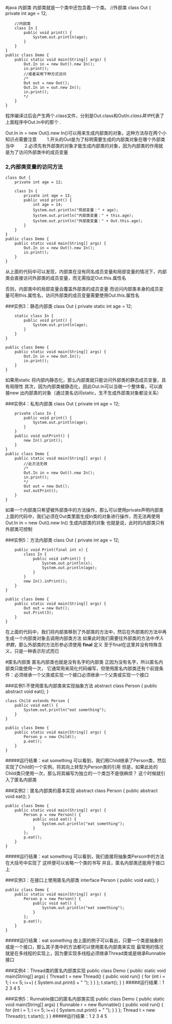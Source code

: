 #java 内部类 
  内部类就是一个类中还包含着一个类。
	//外部类
    class Out {
        private int age = 12;

        //内部类
        class In {
            public void print() {
                System.out.println(age);
            }
        }
    }
    public class Demo {
        public static void main(String[] args) {
            Out.In in = new Out().new In();
            in.print();
            //或者采用下种方式访问
            /*
            Out out = new Out();
            Out.In in = out.new In();
            in.print();
            */
        }
    }
程序编译过后会产生两个.class文件，分别是Out.class和Out$In.class
其中$代表了上面程序中Out.In中的那个 .

Out.In in = new Out().new In()可以用来生成内部类的对象，这种方法存在两个小知识点需要注意
　　1.开头的Out是为了标明需要生成的内部类对象在哪个外部类当中
　　2.必须先有外部类的对象才能生成内部类的对象，因为内部类的作用就是为了访问外部类中的成员变量
　　
### 2,内部类变量的访问方法
	class Out {
        private int age = 12;

        class In {
            private int age = 13;
            public void print() {
                int age = 14;
                System.out.println("局部变量：" + age);
                System.out.println("内部类变量：" + this.age);
                System.out.println("外部类变量：" + Out.this.age);
            }
        }
    }
    public class Demo {
        public static void main(String[] args) {
            Out.In in = new Out().new In();
            in.print();
        }
    }
从上面的代码中可以发现，内部类在没有同名成员变量和局部变量的情况下，内部类会直接访问外部类的成员变量，而无需指定Out.this.属性名

否则，内部类中的局部变量会覆盖外部类的成员变量
而访问内部类本身的成员变量可用this.属性名，访问外部类的成员变量需要使用Out.this.属性名

###实例3：静态内部类
    class Out {
        private static int age = 12;

        static class In {
            public void print() {
                System.out.println(age);
            }
        }
    }

    public class Demo {
        public static void main(String[] args) {
            Out.In in = new Out.In();
            in.print();
        }
    }
如果用static 将内部内静态化，那么内部类就只能访问外部类的静态成员变量，具有局限性
其次，因为内部类被静态化，因此Out.In可以当做一个整体看，可以直接new 出内部类的对象（通过类名访问static，生不生成外部类对象都没关系）

###实例4：私有内部类
    class Out {
        private int age = 12;

        private class In {
            public void print() {
                System.out.println(age);
            }
        }
        public void outPrint() {
            new In().print();
        }
    }
    public class Demo {
        public static void main(String[] args) {
            //此方法无效
            /*
            Out.In in = new Out().new In();
            in.print();
            */
            Out out = new Out();
            out.outPrint();
        }
    }
如果一个内部类只希望被外部类中的方法操作，那么可以使用private声明内部类
上面的代码中，我们必须在Out类里面生成In类的对象进行操作，而无法再使用Out.In in = new Out().new In() 生成内部类的对象
也就是说，此时的内部类只有外部类可控制

###实例5：方法内部类
    class Out {
        private int age = 12;

        public void Print(final int x) {
            class In {
                public void inPrint() {
                    System.out.println(x);
                    System.out.println(age);
                }
            }
            new In().inPrint();
        }
    }

    public class Demo {
        public static void main(String[] args) {
            Out out = new Out();
            out.Print(3);
        }
    }
在上面的代码中，我们将内部类移到了外部类的方法中，然后在外部类的方法中再生成一个内部类对象去调用内部类方法
如果此时我们需要往外部类的方法中*传入参数*，那么外部类的方法形参必须使用 **final** 定义
至于final在这里并没有特殊含义，只是一种表示形式而已

#匿名内部类
匿名内部类也就是没有名字的内部类
正因为没有名字，所以匿名内部类只能使用一次，
它通常用来简化代码编写，但使用匿名内部类还有个前提条件：必须继承一个父类或实现一个接口必须继承一个父类或实现一个接口

###实例1:不使用匿名内部类来实现抽象方法
    abstract class Person {
        public abstract void eat();
    }

    class Child extends Person {
        public void eat() {
            System.out.println("eat something");
        }
    }

    public class Demo {
        public static void main(String[] args) {
            Person p = new Child();
            p.eat();
        }
    }
#####运行结果：eat something
可以看到，我们用Child继承了Person类，然后实现了Child的一个实例，将其向上转型为Person类的引用
但是，如果此处的Child类只使用一次，那么将其编写为独立的一个类岂不是很麻烦？
这个时候就引入了匿名内部类

###实例2：匿名内部类的基本实现
    abstract class Person {
        public abstract void eat();
    }

    public class Demo {
        public static void main(String[] args) {
            Person p = new Person() {
                public void eat() {
                    System.out.println("eat something");
                }
            };
            p.eat();
        }
    }
#####运行结果：eat something
可以看到，我们直接将抽象类Person中的方法在大括号中实现了
这样便可以省略一个类的书写
并且，匿名内部类还能用于接口上

###实例3：在接口上使用匿名内部类
    interface Person {
        public void eat();
    }

    public class Demo {
        public static void main(String[] args) {
            Person p = new Person() {
                public void eat() {
                    System.out.println("eat something");
                }
            };
            p.eat();
        }
    }
#####运行结果：eat something
由上面的例子可以看出，只要一个类是抽象的或是一个接口，那么其子类中的方法都可以使用匿名内部类来实现
最常用的情况就是在多线程的实现上，因为要实现多线程必须继承Thread类或是继承Runnable接口

###实例4：Thread类的匿名内部类实现
    public class Demo {
        public static void main(String[] args) {
            Thread t = new Thread() {
                public void run() {
                    for (int i = 1; i <= 5; i++) {
                        System.out.print(i + " ");
                    }
                }
            };
            t.start();
        }
    }
#####运行结果：1 2 3 4 5

 

###实例5：Runnable接口的匿名内部类实现
    public class Demo {
        public static void main(String[] args) {
            Runnable r = new Runnable() {
                public void run() {
                    for (int i = 1; i <= 5; i++) {
                        System.out.print(i + " ");
                    }
                }
            };
            Thread t = new Thread(r);
            t.start();
        }
    }
#####运行结果：1 2 3 4 5
